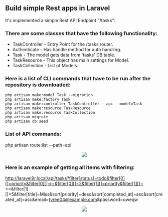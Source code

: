 ## Build simple Rest apps in Laravel

It's implemented a simple Rest API Endpoint "/tasks":

### There are some classes that have the following functionality:

- TaskController - Entry Point for the /tasks router.
- Authenticate - Has handle method for auth handling.
- Task - The model gets data from 'tasks' DB table.
- TaskResource - This object has main settings for Model.
- TaskCollection - List of Models.

### Here is a list of CLI commands that have to be run after the repository is downloaded:
```
php artisan make:model Task --migration
php artisan make:factory Task
php artisan make:controller TaskController --api --model=Task
php artisan make:resource TaskResource
php artisan make:resource TaskCollection
php artisan migrate
php artisan db:seed
```
### List of API commands:

php artisan route:list --path=api
<p align="center"><a href="https://i.imgur.com/nzzFxI6.png" target="_blank"><img src="https://i.imgur.com/nzzFxI6.png"></a></p>

### Here is an example of getting all items with filtering:

http://laravel9r.local/api/tasks?filter[status]=todo&filter[0][]=priority&filter[0][]=>=&filter[0][]=2&filter[1][]=priority&filter[1][]=<=&filter[1][]=5&filter[title]=Miss&sort[priority]=desc&sort[completed_at]=asc&sort[created_at]=asc&email=tyree04@example.com&password=qweqw
<p align="center"><a href="https://i.imgur.com/qMwE4so.png" target="_blank"><img src="https://i.imgur.com/qMwE4so.png"></a></p>
